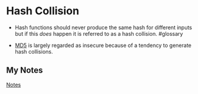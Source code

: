 # Hash Collision
- Hash functions should never produce the same hash for different inputs but if this *does* happen it is referred to as a hash collision. #glossary

 - [MD5](md5.md) is largely regarded as insecure because of a tendency to generate hash collisions.
## My Notes
[Notes](mynotes/hash-collision-notes.md)
